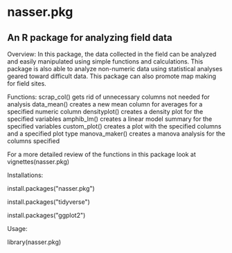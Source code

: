 # nasser.pkg

## An R package for analyzing field data

Overview:
In this package, the data collected in the field can be analyzed and easily manipulated using simple functions and calculations. This package is also able to analyze non-numeric data using statistical analyses geared toward difficult data. This package can also promote map making for field sites.

Functions:
scrap_col() gets rid of unnecessary columns not needed for analysis
data_mean() creates a new mean column for averages for a specified numeric column
densityplot() creates a density plot for the specified variables
amphib_lm() creates a linear model summary for the specified variables
custom_plot() creates a plot with the specified columns and a specified plot type
manova_maker() creates a manova analysis for the columns specified

For a more detailed review of the functions in this package look at vignettes(nasser.pkg)

Installations:

install.packages("nasser.pkg")

install.packages("tidyverse")

install.packages("ggplot2")

Usage:

library(nasser.pkg)




